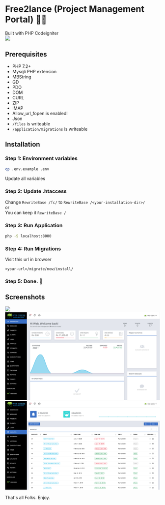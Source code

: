 # Free2lance (Project Management Portal) 👨‍💻

Built with PHP Codeigniter <br>
<img src="http://unmaintained.tech/badge.svg">

## Prerequisites
- PHP 7.2+
- Mysqli PHP extension
- MBString
- GD
- PDO
- DOM
- CURL
- ZIP
- IMAP
- Allow_url_fopen is enabled!
- Json
- `/files` is writeable
- `/application/migrations` is writeable

## Installation
### Step 1: Environment variables
```bash
cp .env.example .env
```
Update all variables

### Step 2: Update .htaccess
Change `RewriteBase /fc/` to `RewriteBase /<your-installation-dir>/`<br>
or<br>
You can keep it `RewriteBase /`<br>

### Step 3: Run Application
```bash
php -S localhost:8000
```

### Step 4: Run Migrations
Visit this url in browser
```
<your-url>/migrate/now/install/
```

### Step 5: Done. 🍻 

## Screenshots
<img src="files/media/screenshot-3.png">
<img src="files/media/screenshot.png">
<img src="files/media/screenshot-2.png">

That's all Folks. Enjoy.
